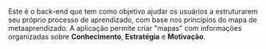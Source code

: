 Este é o back-end que tem como objetivo ajudar os usuários a estruturarem seu próprio processo de aprendizado, com base nos princípios do mapa de metaaprendizado. A aplicação permite criar "mapas" com informações organizadas sobre __Conhecimento__, __Estratégia__ e __Motivação__.
